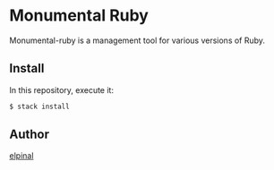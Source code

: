 # Monumental Ruby

Monumental-ruby is a management tool for various versions of Ruby.

## Install

In this repository, execute it:

```bash
$ stack install
```

## Author

[elpinal](https://github.com/elpinal)
